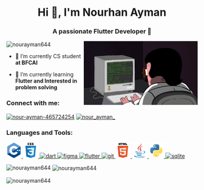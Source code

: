 <h1 align="center">Hi 👋, I'm Nourhan Ayman</h1>
<h3 align="center">A passionate Flutter Developer 📍</h3>
<img align="right" alt="coding" width="300" src="https://raw.githubusercontent.com/MarcosEllys/challenges/master/programmer.gif">
<p align="left"> <img src="https://komarev.com/ghpvc/?username=nourayman644&label=Profile%20views&color=0e75b6&style=flat" alt="nourayman644" /> </p>

- 🔭 I’m currently CS student **at BFCAI**

- 🌱 I’m currently learning **Flutter and Interested in problem solving**

<h3 align="left">Connect with me:</h3>
<p align="left">
<a href="https://linkedin.com/in/nour-ayman-465724254" target="blank"><img align="center" src="https://raw.githubusercontent.com/rahuldkjain/github-profile-readme-generator/master/src/images/icons/Social/linked-in-alt.svg" alt="nour-ayman-465724254" height="30" width="40" /></a>
<a href="https://codeforces.com/profile/nour_ayman_" target="blank"><img align="center" src="https://raw.githubusercontent.com/rahuldkjain/github-profile-readme-generator/master/src/images/icons/Social/codeforces.svg" alt="nour_ayman_" height="30" width="40" /></a>
</p>

<h3 align="left">Languages and Tools:</h3>
<p align="left"> <a href="https://www.w3schools.com/cpp/" target="_blank" rel="noreferrer"> <img src="https://raw.githubusercontent.com/devicons/devicon/master/icons/cplusplus/cplusplus-original.svg" alt="cplusplus" width="40" height="40"/> </a> <a href="https://www.w3schools.com/css/" target="_blank" rel="noreferrer"> <img src="https://raw.githubusercontent.com/devicons/devicon/master/icons/css3/css3-original-wordmark.svg" alt="css3" width="40" height="40"/> </a> <a href="https://dart.dev" target="_blank" rel="noreferrer"> <img src="https://www.vectorlogo.zone/logos/dartlang/dartlang-icon.svg" alt="dart" width="40" height="40"/> </a> <a href="https://www.figma.com/" target="_blank" rel="noreferrer"> <img src="https://www.vectorlogo.zone/logos/figma/figma-icon.svg" alt="figma" width="40" height="40"/> </a> <a href="https://flutter.dev" target="_blank" rel="noreferrer"> <img src="https://www.vectorlogo.zone/logos/flutterio/flutterio-icon.svg" alt="flutter" width="40" height="40"/> </a> <a href="https://git-scm.com/" target="_blank" rel="noreferrer"> <img src="https://www.vectorlogo.zone/logos/git-scm/git-scm-icon.svg" alt="git" width="40" height="40"/> </a> <a href="https://www.w3.org/html/" target="_blank" rel="noreferrer"> <img src="https://raw.githubusercontent.com/devicons/devicon/master/icons/html5/html5-original-wordmark.svg" alt="html5" width="40" height="40"/> </a> <a href="https://www.java.com" target="_blank" rel="noreferrer"> <img src="https://raw.githubusercontent.com/devicons/devicon/master/icons/java/java-original.svg" alt="java" width="40" height="40"/> </a> <a href="https://www.python.org" target="_blank" rel="noreferrer"> <img src="https://raw.githubusercontent.com/devicons/devicon/master/icons/python/python-original.svg" alt="python" width="40" height="40"/> </a> <a href="https://www.sqlite.org/" target="_blank" rel="noreferrer"> <img src="https://www.vectorlogo.zone/logos/sqlite/sqlite-icon.svg" alt="sqlite" width="40" height="40"/> </a> </p>

<p><img align="left" src="https://github-readme-stats.vercel.app/api/top-langs?username=nourayman644&show_icons=true&locale=en&layout=compact" alt="nourayman644" /></p>

<p>&nbsp;<img align="center" src="https://github-readme-stats.vercel.app/api?username=nourayman644&show_icons=true&locale=en" alt="nourayman644" /></p>

<p><img align="center" src="https://github-readme-streak-stats.herokuapp.com/?user=nourayman644&" alt="nourayman644" /></p>
